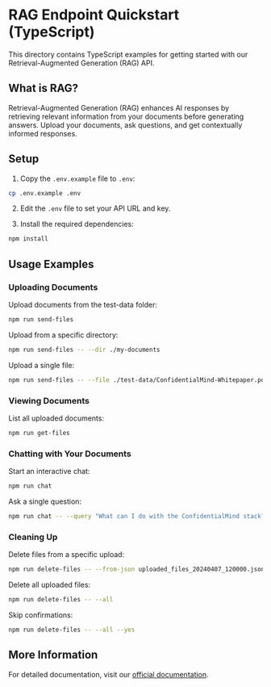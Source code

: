 # RAG Endpoint Quickstart (TypeScript)

This directory contains TypeScript examples for getting started with our Retrieval-Augmented Generation (RAG) API.

## What is RAG?

Retrieval-Augmented Generation (RAG) enhances AI responses by retrieving relevant information from your documents before generating answers. Upload your documents, ask questions, and get contextually informed responses.

## Setup

1. Copy the `.env.example` file to `.env`:

```bash
cp .env.example .env
```

2. Edit the `.env` file to set your API URL and key.

3. Install the required dependencies:

```bash
npm install
```

## Usage Examples

### Uploading Documents

Upload documents from the test-data folder:

```bash
npm run send-files
```

Upload from a specific directory:

```bash
npm run send-files -- --dir ./my-documents
```

Upload a single file:

```bash
npm run send-files -- --file ./test-data/ConfidentialMind-Whitepaper.pdf
```

### Viewing Documents

List all uploaded documents:

```bash
npm run get-files
```

### Chatting with Your Documents

Start an interactive chat:

```bash
npm run chat
```

Ask a single question:

```bash
npm run chat -- --query "What can I do with the ConfidentialMind stack?"
```

### Cleaning Up

Delete files from a specific upload:

```bash
npm run delete-files -- --from-json uploaded_files_20240407_120000.json
```

Delete all uploaded files:

```bash
npm run delete-files -- --all
```

Skip confirmations:

```bash
npm run delete-files -- --all --yes
```

## More Information

For detailed documentation, visit our [official documentation](https://docs.confidentialmind.com).